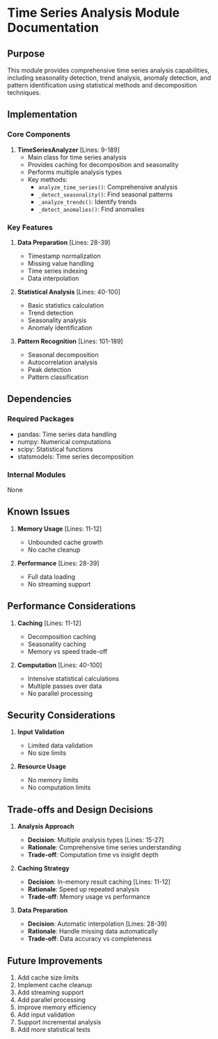 # Time Series Analysis Module Documentation

## Purpose

This module provides comprehensive time series analysis capabilities, including seasonality detection, trend analysis, anomaly detection, and pattern identification using statistical methods and decomposition techniques.

## Implementation

### Core Components

1. **TimeSeriesAnalyzer** [Lines: 9-189]
   - Main class for time series analysis
   - Provides caching for decomposition and seasonality
   - Performs multiple analysis types
   - Key methods:
     - `analyze_time_series()`: Comprehensive analysis
     - `_detect_seasonality()`: Find seasonal patterns
     - `_analyze_trends()`: Identify trends
     - `_detect_anomalies()`: Find anomalies

### Key Features

1. **Data Preparation** [Lines: 28-39]

   - Timestamp normalization
   - Missing value handling
   - Time series indexing
   - Data interpolation

2. **Statistical Analysis** [Lines: 40-100]

   - Basic statistics calculation
   - Trend detection
   - Seasonality analysis
   - Anomaly identification

3. **Pattern Recognition** [Lines: 101-189]
   - Seasonal decomposition
   - Autocorrelation analysis
   - Peak detection
   - Pattern classification

## Dependencies

### Required Packages

- pandas: Time series data handling
- numpy: Numerical computations
- scipy: Statistical functions
- statsmodels: Time series decomposition

### Internal Modules

None

## Known Issues

1. **Memory Usage** [Lines: 11-12]

   - Unbounded cache growth
   - No cache cleanup

2. **Performance** [Lines: 28-39]
   - Full data loading
   - No streaming support

## Performance Considerations

1. **Caching** [Lines: 11-12]

   - Decomposition caching
   - Seasonality caching
   - Memory vs speed trade-off

2. **Computation** [Lines: 40-100]
   - Intensive statistical calculations
   - Multiple passes over data
   - No parallel processing

## Security Considerations

1. **Input Validation**

   - Limited data validation
   - No size limits

2. **Resource Usage**
   - No memory limits
   - No computation limits

## Trade-offs and Design Decisions

1. **Analysis Approach**

   - **Decision**: Multiple analysis types [Lines: 15-27]
   - **Rationale**: Comprehensive time series understanding
   - **Trade-off**: Computation time vs insight depth

2. **Caching Strategy**

   - **Decision**: In-memory result caching [Lines: 11-12]
   - **Rationale**: Speed up repeated analysis
   - **Trade-off**: Memory usage vs performance

3. **Data Preparation**
   - **Decision**: Automatic interpolation [Lines: 28-39]
   - **Rationale**: Handle missing data automatically
   - **Trade-off**: Data accuracy vs completeness

## Future Improvements

1. Add cache size limits
2. Implement cache cleanup
3. Add streaming support
4. Add parallel processing
5. Improve memory efficiency
6. Add input validation
7. Support incremental analysis
8. Add more statistical tests
